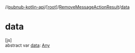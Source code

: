//[pubnub-kotlin-api](../../../index.md)/[[root]](../index.md)/[RemoveMessageActionResult](index.md)/[data](data.md)

# data

[js]\
abstract var [data](data.md): [Any](https://kotlinlang.org/api/core/kotlin-stdlib/kotlin/-any/index.html)
